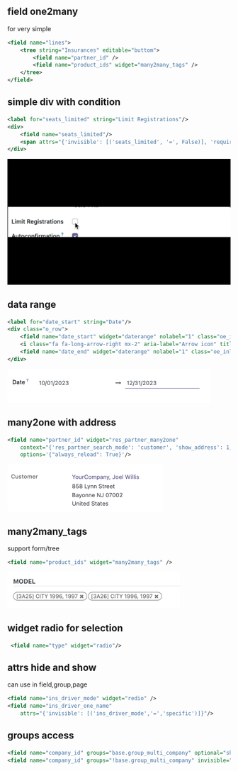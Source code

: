 
## field one2many
for very simple

```xml
<field name="lines">
    <tree string="Insurances" editable="buttom">
        <field name="partner_id" />
        <field name="product_ids" widget="many2many_tags" />
    </tree>
</field>
```
## simple div with condition
```xml
<label for="seats_limited" string="Limit Registrations"/>
<div>
    <field name="seats_limited"/>
    <span attrs="{'invisible': [('seats_limited', '=', False)], 'required': [('seats_limited', '=', False)]}">to <field name="seats_max" class="oe_inline o_input_9ch"/> Confirmed Attendees</span>
</div>
```
![Alt text](assets/field_div_bool_hide_show.gif)

## data range
```xml
<label for="date_start" string="Date"/>
<div class="o_row">
    <field name="date_start" widget="daterange" nolabel="1" class="oe_inline" options="{'related_end_date': 'date_end'}"/>
    <i class="fa fa-long-arrow-right mx-2" aria-label="Arrow icon" title="Arrow"/>
    <field name="date_end" widget="daterange" nolabel="1" class="oe_inline" options="{'related_start_date': 'date_start'}"/>
</div>
```
![](assets/widget_date_range.png)


## many2one with address

```xml
<field name="partner_id" widget="res_partner_many2one"
    context="{'res_partner_search_mode': 'customer', 'show_address': 1, 'show_vat': True}"
    options='{"always_reload": True}'/>
```
![](/assets/widget_res_partner_many2one.png)



## many2many_tags
support form/tree
```xml
<field name="product_ids" widget="many2many_tags" />
```
![Alt text](assets/widget_many2many_tags.png)


## widget radio for selection

```xml
 <field name="type" widget="radio"/>
```

## attrs hide and show 
can use in field,group,page
```xml
<field name="ins_driver_mode" widget="redio" />
<field name="ins_driver_one_name" 
    attrs="{'invisible': [('ins_driver_mode','=','specific')]}"/>
```


## groups access

```xml
<field name="company_id" groups="base.group_multi_company" optional="show" readonly="1"/>
<field name="company_id" groups="!base.group_multi_company" invisible="1"/>
```
